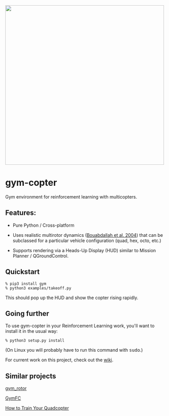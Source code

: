 <img src="hud.gif" width=500>

# gym-copter
Gym environment for reinforcement learning with multicopters.  

## Features:

* Pure Python / Cross-platform

* Uses realistic multirotor dynamics
([Bouabdallah et al. 2004](https://infoscience.epfl.ch/record/97532/files/325.pdf)) that can be
subclassed for a particular vehicle configuration (quad, hex, octo, etc.)

* Supports rendering via a Heads-Up Display (HUD) similar to Mission Planner / QGroundControl.

## Quickstart

```
% pip3 install gym
% python3 examples/takeoff.py
```

This should pop up the HUD and show the copter rising rapidly.

## Going further

To use gym-copter in your Reinforcement Learning work, you'll want to install it in the usual way:

```
% python3 setup.py install
```

(On Linux you will probably have to run this command with <tt>sudo</tt>.)

For current work on this project, check out the
[wiki](https://github.com/simondlevy/gym-copter/wiki/Home).

## Similar projects

[gym_rotor](https://github.com/inkyusa/gym_rotor)

[GymFC](https://github.com/wil3/gymfc)

[How to Train Your Quadcopter](https://towardsdatascience.com/how-to-train-your-quadcopter-adventures-in-machine-learning-algorithms-e6ee5033fd61)
